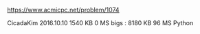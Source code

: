 https://www.acmicpc.net/problem/1074

CicadaKim 2016.10.10 1540 KB	0 MS
bigs : 8180 KB	96 MS	Python
